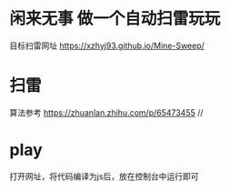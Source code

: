 # 闲来无事 做一个自动扫雷玩玩
目标扫雷网址
https://xzhyj93.github.io/Mine-Sweep/


# 扫雷
算法参考 https://zhuanlan.zhihu.com/p/65473455
// 


# play 
打开网址，将代码编译为js后，放在控制台中运行即可